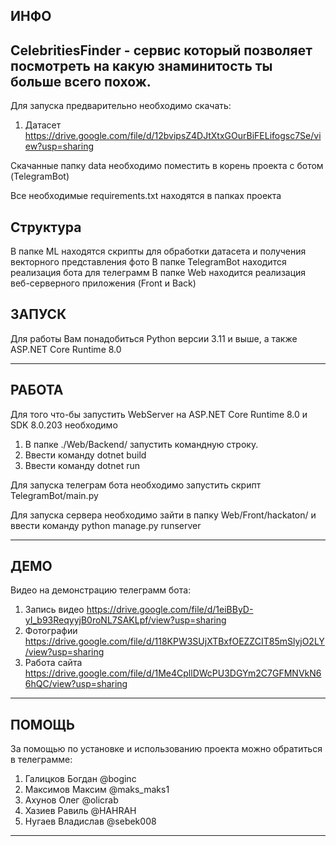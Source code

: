 ИНФО
---------
CelebritiesFinder - сервис который позволяет посмотреть на какую знаминитость ты больше всего похож.
--------

Для запуска предварительно необходимо скачать:
  1. Датасет https://drive.google.com/file/d/12bvipsZ4DJtXtxGOurBiFELifogsc7Se/view?usp=sharing

Скачанные папку data необходимо поместить в корень проекта с ботом (TelegramBot)

Все необходимые requirements.txt находятся в папках проекта

Структура
--------
В папке ML находятся скрипты для обработки датасета и получения векторного представления фото
В папке TelegramBot находится реализация бота для телеграмм 
В папке Web находится реализация веб-серверного приложения (Front и Back)

ЗАПУСК
--------

Для работы Вам понадобиться Python версии 3.11 и выше, 
а также ASP.NET Core Runtime 8.0

--------


РАБОТА
--------------

Для того что-бы запустить WebServer на ASP.NET Core Runtime 8.0 и SDK 8.0.203 необходимо
  1) В папке ./Web/Backend/ запустить командную строку.
  2) Ввести команду dotnet build
  3) Ввести команду dotnet run

Для запуска телеграм бота необходимо запустить скрипт TelegramBot/main.py

Для запуска сервера необходимо зайти в папку Web/Front/hackaton/ и ввести команду python manage.py runserver

--------------


ДЕМО
--------------
Видео на демонстрацию телеграмм бота:
  1. Запись видео https://drive.google.com/file/d/1eiBByD-yI_b93ReqyyjB0roNL7SAKLpf/view?usp=sharing
  2. Фотографии https://drive.google.com/file/d/118KPW3SUjXTBxfOEZZCIT85mSlyjO2LY/view?usp=sharing
  3. Работа сайта https://drive.google.com/file/d/1Me4CpllDWcPU3DGYm2C7GFMNVkN66hQC/view?usp=sharing
--------------


ПОМОЩЬ
------------
За помощью по установке и использованию проекта можно обратиться в телеграмме:
1) Галицков Богдан @boginc
2) Максимов Максим @maks_maks1
3) Ахунов Олег @olicrab
4) Хазиев Равиль @HAHRAH
5) Нугаев Владислав @sebek008
--------------
